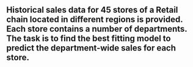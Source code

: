 ## Historical sales data for 45 stores of a Retail chain located in different regions is provided. Each store contains a number of departments. The task is to find the best fitting model to predict the department-wide sales for each store.
